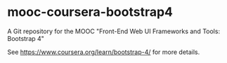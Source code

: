 # mooc-coursera-bootstrap4
A Git repository for the MOOC "Front-End Web UI Frameworks and Tools: Bootstrap 4" 

See https://www.coursera.org/learn/bootstrap-4/ for more details.
